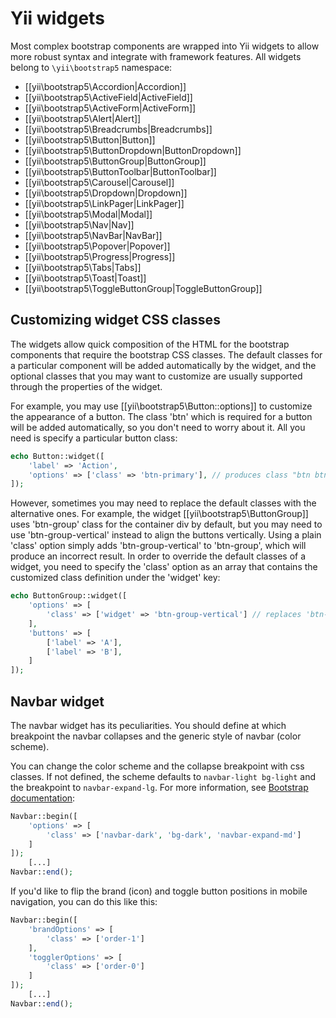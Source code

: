 Yii widgets
===========

Most complex bootstrap components are wrapped into Yii widgets to allow more robust syntax and integrate with
framework features. All widgets belong to `\yii\bootstrap5` namespace:

- [[yii\bootstrap5\Accordion|Accordion]]
- [[yii\bootstrap5\ActiveField|ActiveField]]
- [[yii\bootstrap5\ActiveForm|ActiveForm]]
- [[yii\bootstrap5\Alert|Alert]]
- [[yii\bootstrap5\Breadcrumbs|Breadcrumbs]]
- [[yii\bootstrap5\Button|Button]]
- [[yii\bootstrap5\ButtonDropdown|ButtonDropdown]]
- [[yii\bootstrap5\ButtonGroup|ButtonGroup]]
- [[yii\bootstrap5\ButtonToolbar|ButtonToolbar]]
- [[yii\bootstrap5\Carousel|Carousel]]
- [[yii\bootstrap5\Dropdown|Dropdown]]
- [[yii\bootstrap5\LinkPager|LinkPager]]
- [[yii\bootstrap5\Modal|Modal]]
- [[yii\bootstrap5\Nav|Nav]]
- [[yii\bootstrap5\NavBar|NavBar]]
- [[yii\bootstrap5\Popover|Popover]]
- [[yii\bootstrap5\Progress|Progress]]
- [[yii\bootstrap5\Tabs|Tabs]]
- [[yii\bootstrap5\Toast|Toast]]
- [[yii\bootstrap5\ToggleButtonGroup|ToggleButtonGroup]]


## Customizing widget CSS classes <span id="customizing-css-classes"></span>

The widgets allow quick composition of the HTML for the bootstrap components that require the bootstrap CSS classes.
The default classes for a particular component will be added automatically by the widget, and the optional classes that you may want to customize are usually supported through the properties of the widget.

For example, you may use [[yii\bootstrap5\Button::options]] to customize the appearance of a button.
The class 'btn' which is required for a button will be added automatically, so you don't need to worry about it.
All you need is specify a particular button class:

```php
echo Button::widget([
    'label' => 'Action',
    'options' => ['class' => 'btn-primary'], // produces class "btn btn-primary"
]);
```

However, sometimes you may need to replace the default classes with the alternative ones.
For example, the widget [[yii\bootstrap5\ButtonGroup]] uses 'btn-group' class for the container div by default,
but you may need to use 'btn-group-vertical' instead to align the buttons vertically.
Using a plain 'class' option simply adds 'btn-group-vertical' to 'btn-group', which will produce an incorrect result.
In order to override the default classes of a widget, you need to specify the 'class' option as an array that contains the customized class definition under the 'widget' key:

```php
echo ButtonGroup::widget([
    'options' => [
        'class' => ['widget' => 'btn-group-vertical'] // replaces 'btn-group' with 'btn-group-vertical'
    ],
    'buttons' => [
        ['label' => 'A'],
        ['label' => 'B'],
    ]
]);
```

## Navbar widget <span id="navbar-widget"></span>

The navbar widget has its peculiarities. You should define at which breakpoint the navbar collapses and the generic
style of navbar (color scheme).

You can change the color scheme and the collapse breakpoint with css classes. If not defined, the scheme defaults to 
`navbar-light bg-light` and the breakpoint to `navbar-expand-lg`. For more information, see [Bootstrap documentation](https://getbootstrap.com/docs/4.2/components/navbar/):

```php
Navbar::begin([
    'options' => [
        'class' => ['navbar-dark', 'bg-dark', 'navbar-expand-md']
    ]
]);
    [...]
Navbar::end();
``` 

If you'd like to flip the brand (icon) and toggle button positions in mobile navigation, you can do this like this:

```php
Navbar::begin([
	'brandOptions' => [
		'class' => ['order-1']
	],
	'togglerOptions' => [
		'class' => ['order-0']
	]
]);
    [...]
Navbar::end();
```
